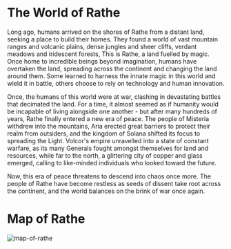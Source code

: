 # The World of Rathe

Long ago, humans arrived on the shores of Rathe from a distant land, seeking a place to build their homes. They found a world of vast mountain ranges and volcanic plains, dense jungles and sheer cliffs, verdant meadows and iridescent forests, This is Rathe, a land fuelled by magic. Once home to incredible beings beyond imagination, humans have overtaken the land, spreading across the continent and changing the land around them. Some learned to harness the innate magic in this world and wield it in battle, others choose to rely on technology and human innovation.

Once, the humans of this world were at war, clashing in devastating battles that decimated the land. For a time, it almost seemed as if humanity would be incapable of living alongside one another - but after many hundreds of years, Rathe finally entered a new era of peace. The people of Misteria withdrew into the mountains, Aria erected great barriers to protect their realm from outsiders, and the kingdom of Solana shifted its focus to spreading the Light. Volcor's empire unravelled into a state of constant warfare, as its many Generals fought amongst themselves for land and resources, while far to the north, a glittering city of copper and glass emerged, calling to like-minded individuals who looked toward the future.

Now, this era of peace threatens to descend into chaos once more. The people of Rathe have become restless as seeds of dissent take root across the continent, and the world balances on the brink of war once again.

# Map of Rathe

![map-of-rathe](https://media.githubusercontent.com/media/nathaneastwood/fablore/main/src/world-of-rathe/media/map-of-rathe.webp)
